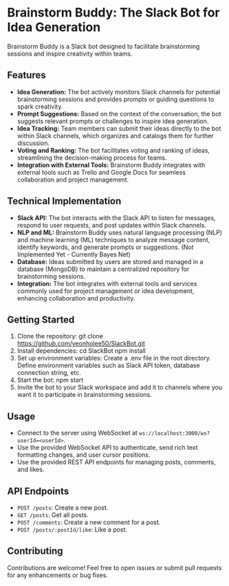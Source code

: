 # Brainstorm Buddy: The Slack Bot for Idea Generation

Brainstorm Buddy is a Slack bot designed to facilitate brainstorming sessions and inspire creativity within teams.

## Features

- **Idea Generation:** The bot actively monitors Slack channels for potential brainstorming sessions and provides prompts or guiding questions to spark creativity.
- **Prompt Suggestions:** Based on the context of the conversation, the bot suggests relevant prompts or challenges to inspire idea generation.
- **Idea Tracking:** Team members can submit their ideas directly to the bot within Slack channels, which organizes and catalogs them for further discussion.
- **Voting and Ranking:** The bot facilitates voting and ranking of ideas, streamlining the decision-making process for teams.
- **Integration with External Tools:** Brainstorm Buddy integrates with external tools such as Trello and Google Docs for seamless collaboration and project management.

## Technical Implementation

- **Slack API:** The bot interacts with the Slack API to listen for messages, respond to user requests, and post updates within Slack channels.
- **NLP and ML:** Brainstorm Buddy uses natural language processing (NLP) and machine learning (ML) techniques to analyze message content, identify keywords, and generate prompts or suggestions. (Not Implemented Yet - Currently Bayes Net)
- **Database:** Ideas submitted by users are stored and managed in a database (MongoDB) to maintain a centralized repository for brainstorming sessions.
- **Integration:** The bot integrates with external tools and services commonly used for project management or idea development, enhancing collaboration and productivity.

## Getting Started

1. Clone the repository:
   git clone https://github.com/yeonholee50/SlackBot.git
2. Install dependencies:
    cd SlackBot
    npm install
3. Set up environment variables:
    Create a .env file in the root directory.
    Define environment variables such as Slack API token, database connection string, etc.
4. Start the bot:
    npm start
5. Invite the bot to your Slack workspace and add it to channels where you want it to participate in brainstorming sessions.

## Usage

- Connect to the server using WebSocket at `ws://localhost:3000/ws?userId=<userId>`.
- Use the provided WebSocket API to authenticate, send rich text formatting changes, and user cursor positions.
- Use the provided REST API endpoints for managing posts, comments, and likes.

## API Endpoints

- `POST /posts`: Create a new post.
- `GET /posts`: Get all posts.
- `POST /comments`: Create a new comment for a post.
- `POST /posts/:postId/like`: Like a post.

## Contributing

Contributions are welcome! Feel free to open issues or submit pull requests for any enhancements or bug fixes.
